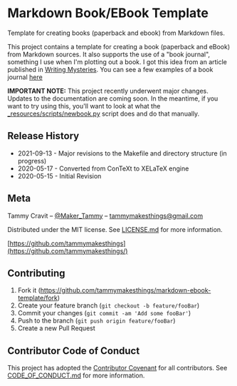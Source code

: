 # Markdown Book/EBook Template

Template for creating books (paperback and ebook) from Markdown files.

This project contains a template for creating a book (paperback and eBook)
from Markdown sources. It also supports the use of a "book journal",
something I use when I'm plotting out a book. I got this idea from an
article published in
[Writing Mysteries](https://www.amazon.com/Writing-Mysteries-Sue-Grafton/dp/1582971021/).
You can see a few examples of a book journal
[here](https://www.suegrafton.com/journal-notes.php)

**IMPORTANT NOTE:** This project recently underwent major changes. Updates to
the documentation are coming soon. In the meantime, if you want to try using
this, you'll want to look at what the
[_resources/scripts/newbook.py](https://github.com/tammymakesthings/markdown-ebook-template/blob/main/_resources/scripts/newbook.py) script
does and do that manually.

## Release History

* 2021-09-13 - Major revisions to the Makefile and directory structure (in progress)
* 2020-05-17 - Converted from ConTeXt to XELaTeX engine
* 2020-05-15 - Initial Revision

## Meta

Tammy Cravit – [@Maker_Tammy](https://twitter.com/maker_tammy) – tammymakesthings@gmail.com

Distributed under the MIT license. See [LICENSE.md](https://github.com/tammymakesthings/markdown-ebook-template/blob/main/LICENSE.md) for more information.

[https://github.com/tammymakesthings](https://github.com/tammymakesthings/)

## Contributing

1. Fork it (<https://github.com/tammymakesthings/markdown-ebook-template/fork>)
2. Create your feature branch (`git checkout -b feature/fooBar`)
3. Commit your changes (`git commit -am 'Add some fooBar'`)
4. Push to the branch (`git push origin feature/fooBar`)
5. Create a new Pull Request

## Contributor Code of Conduct

This project has adopted the [Contributor Covenant](https://www.contributor-covenant.org)
for all contributors.
See [CODE_OF_CONDUCT.md](https://github.com/tammymakesthings/markdown-ebook-template/blob/main/CODE_OF_CONDUCT.md) for more information.
